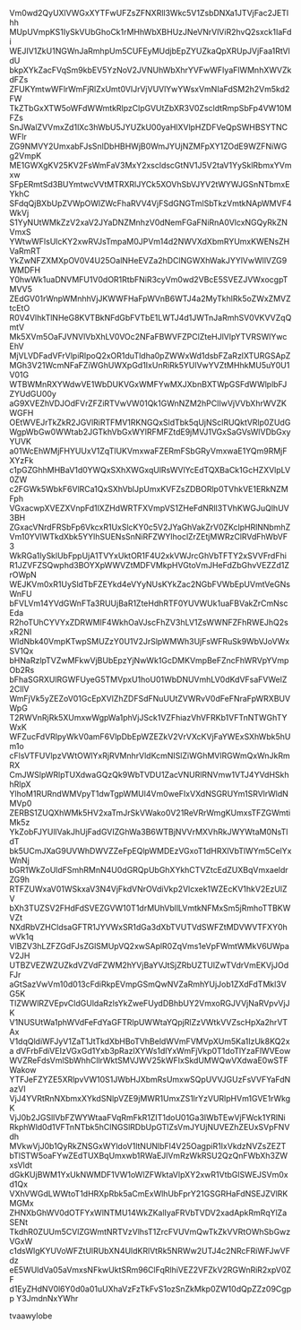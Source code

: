 Vm0wd2QyUXlVWGxXYTFwUFZsZFNXRll3Wkc5V1ZsbDNXa1JTVjFac2JETlhh
MUpUVmpKS1IySkVUbGhoCk1rMHhWbXBHUzJNeVNrVlViR2hvQ2sxck1IaFdi
WEJIV1ZkU1NGWnJaRmhpUm5CUFEyMUdjbEpZYUZkaQpXRUpJVjFaa1RtVldU
bkpXYkZacFVqSm9kbEV5YzNoV2JVNUhWbXhrYVFwWFIyaFlWMnhXWVZkdFZs
ZFUKYmtwWFlrWmFjRlZxUmt0VlJrVjVUVlYwYWsxVmNIaFdSM2h2Vm5kd2FW
TkZTbGxXTW5oWFdWWmtkRlpzClpGVUtZbXR3V0ZscldtRmpSbFp4VW10MFZs
SnJWalZVVmxZd1lXc3hWbU5JYUZkU00yaHlXVlpHZDFVeQpSWHBSYTNCWFlr
ZG9NMVY2UmxabFJsSnlDbHBHWjB0WmJYUjNZMFpXY1ZOdE9WZFNiWGg2VmpK
ME1GWXgKV25KV2FsWmFaV3MxY2xscldscGtNV1J5V2taV1YySklRbmxYVmxw
SFpERmtSd3BUYmtwcVVtMTRXRlJYCk5XOVhSbVJYV2tWYWJGSnNTbmxEYkhC
SFdqQjBXbUpZVWpOWlZWcFhaRVV4VjFSdGNGTmlSbTkzVmtkNApWMVF4WkVj
S1YyNUtWMkZzV2xaV2JYaDNZMnhzV0dNemFGaFNiRnA0VlcxNGQyRkZNVmxS
YWtwWFlsUlcKY2xwRVJsTmpaM0JPVm14d2NWVXdXbmRYUmxKWENsZHVaRmRT
YkZwNFZXMXpOV0V4U25OalNHeEVZa2hDClNGWXhWakJYYlVwWllVZG9WMDFH
Y0hwWk1uaDNVMFU1V0dOR1RtbFNiR3cyVm0wd2VBcE5SVEZJVWxocgpTMVV5
ZEdGV01rWnpWMnhhVjJKWWFHaFpWVnB6WTJ4a2MyTkhlRk5oZWxZMVZtcEtO
R0V4VlhkTlNHeG8KVTBkNFdGbFVTbE1LWTJ4d1JWTnJaRmhSV0VKVVZqQmtV
Mk5XVm5OaFJVNVlVbXhLV0VOc2NFaFBWVFZPClZteHJlVlpYTVRSWlYwcEhV
MjVLVDFadVFrVlpiRlpoQ2xOR1duTldha0pZWWxWd1dsbFZaRzlXTURGSApZ
MGh3V21WcmNFaFZiWGhUWXpGd1IxUnRiRk5YUlVwYVZtMHhkMU5uY0U1V01G
WTBWMnRXYWdwVE1WbDUKVGxWMFYwMXJXbnBXTWpGSFdWWlplbFJZYUdGU00y
aG9XVEZhVDJOdFVrZFZiRTVwVW01Qk1GWnNZM2hPClIwVjVVbXhrWVZKWGFH
OEtWVEJrTkZkR2JGVlRiRTFMV1RKNGQxSldTbk5qUjNSclRUQktVRlp0ZUdG
WgpWbGw0WWtab2JGTkhVbGxWYlRFMFZtdE9jMVJ1VGxSaGVsWlVDbGxyYUVK
a01WcEhWMjFHYUUxV1ZqTlUKVmxwaFZERmFSbGRyVmxwaE1YQm9RMjFXYzFk
c1pGZGhhMHBaV1d0YWQxSXhXWGxqUlRsWVlYcEdTQXBaCk1GcHZXVlpLV0ZW
c2FGWk5WbkF6VlRCa1QxSXhVblJpUmxKVFZsZDBORlp0TVhkVE1ERkNZMFph
VGxacwpXVEZXVnpFd1lXZHdWRTFXVmpVS1ZHeFdNRll3TVhKWGJuQlhUV3BH
ZGxacVNrdFRSbFp6VkcxR1UxSlcKY0c5V2JYaGhVakZrV0ZKclpHRlNNbmhZ
Vm10YVlWTkdXbk5YYlhSUENsSnNiRFZWYlhoclZrZEtjMWRzClRVdFhWbVF3
WkRGa1IySklUbFppUjA1TVYxUktOR1F4U2xkVWJrcGhVbTFTY2xSVVFrdFhi
R1JZVFZSQwphd3BOYXpWWVZtMDFVMkpHVGtoVmJHeFdZbGhvVEZZd1ZrOWpN
WEJKVm0xR1UySldTbFZEYkd4eVYyNUsKYkZac2NGbFVWbEpUVmtVeGNsWnFU
bFVLVm14YVdGWnFTa3RUUjBaR1ZteHdhRTF0YUVWUk1uaFBVakZrCmNscEda
R2hoTUhCYVYxZDRWMlF4WkhOaVJscFhZV3hLV1ZsWWNFZFhRWEJhQ2sxR2NI
WldNbk40VmpKTwpSMUZzY0U1V2JrSlpWMWh3UjFsWFRuSk9WbVJoVWxSV1Qx
bHNaRzlpTVZwMFkwVjBUbEpzYjNwWk1GcDMKVmpBeFZncFhWRVpYVmpOb2Rs
bFhaSGRXUlRGWFUyeG5TMVpxU1hoU01WbDNUVmhLV0dKdVFsaFVWelZ2CllV
WmFjVk5yZEZoV01GcEpXVlZhZDFSdFNuUUtZVWRvV0dFeFNraFpWRXBUVWpG
T2RWVnRjRk5XUmxwWgpWa1phVjJSck1VZFhiazVhVFRKb1VFTnNTWGhTYWxK
WFZucFdVRlpyWkV0amF6VlpDbEpWZEZkV2VrVXcKVjFaYWExSXhWbk5hUm1o
cFlsVTFUVlpzVWtOWlYxRjRVMnhrVldKcmNISlZiWGhMVlRGWmQxWnJkRmRX
CmJWSlpWRlpTUXdwaGQzQk9WbTVDU1ZacVNURlRNVmw1VTJ4YVdHSkhhRlpX
YlhoM1RURndWMVpyT1dwTgpWMUl4Vm0weFIxVXdNSGRUYm1SRVlrWldNMVp0
ZERBS1ZUQXhWMk5HV2xaTmJrSkVWako0V21ReVRrWmgKUmxsTFZGWmtiMk5z
YkZobFJYUllVakJhUjFadGVIZGhWa3B6WTBjNVVrMXVhRkJWYWtaM0NsTldT
bk5UCmJXaG9UVWhDWVZZeFpEQlpWMDEzVGxoT1dHRXlVbTlWYm5CelYxWnNj
bGR1WkZoUldFSmhRMnN4U0dGRQpUbGhXYkhCTVZtcEdZUXBqVmxaeldrZG9h
RTFZUWxaV01WSkxaV3N4VjFkdVNrOVdiVkp2Vlcxek1WZEcKV1hkV2EzUlZV
bXh3TUZSV2FHdFdSVEZGVW10T1drMUhVbllLVmtkNFMxSm5jRmhoTTBKWVZt
NXdRbVZHCldsaGFTR1JYVWxSR1dGa3dXbTVUTVdSWFZtMDVWVTFXY0hwVk1q
VlBZV3hLZFZGdFJsZGlSMUpVQ2xwSAplR0ZqVms1eVpFWmtWMkV6UWpaV2JH
UTBZVEZWZUZkdVZVdFZWM2hYVjBaYVJtSjZRbUZTUlZwTVdrVmEKVjJOdFJr
aGtSazVwVm10d013cFdiRkpEVmpGSmQwNVZaRmhYUjJob1ZXdFdTMkl3VG5K
TlZWWlRZVEpvCldGUldaRzlsYkZweFUydDBhbUY2VmxoRGJVVjNaRVpvVjJK
V1NUSUtWa1phWVdFeFdYaGFTRlpUWWtaYQpjRlZzVWtkVVZscHpXa2hrVTAx
V1dqQldiWFJyV1ZaT1JtTkdXbHBoTVhBeldWVmFVMVpXUm5Ka1IzUk8KQ2xa
dVFrbFdiVEIzVGxGd1Yxb3pRazlXYWs1dlYxWmFjVkp0T1doTlYzaFlWVEow
WVZReFdsVmlSbWhhCllrWktSMVJWV25kWFIxSkdUMWQwVXdwaE0wSTFWakow
YTFJeFZYZE5XRlpvVW10S1JWbHJXbmRsUmxwSQpUVVJGUzFsVVFYaFdNazVI
VjJ4YVRtRnNXbmxXYkdSNlpVZE9jMWR1UmxZS1lrYzVURlpHVm1GVE1rWkgK
VjJ0b2JGSllVbFZWYWtaaFVqRmFkR1ZIT1doU01Ga3lWbTEwVjFWck1YRlNi
RkphWld0d1VFTnNTbk5hClNGSlRDbUpGTlZsVmJYUjNUVEZhZEUxSVpFNVdh
MVkwVjJ0b1QyRkZNSGxWYldoV1ltNUNlbFl4V25OagpiR1IxVkdzNVZsZEZT
bTlSTW5oaFYwZEdTUXBqUmxwb1RWaEJlVmRzWkRSU2QzQnFWbXh3ZWxsVldt
dGkKUjBWM1YxUkNWMDF1VW1oWlZFWktaVlpXY2xwR1VtbGlSWEJSVm0xd1Qx
VXhVWGdLWWtoT1dHRXpRbk5aCmExWlhUbFprY21GSGRHaFdNSEJZVlRKMGMx
ZHNXbGhWV0dOTFYxWlNTMU14WkZKalIyaFRVbTVDV2xadApkRmRqYlZaSENt
TkdhR0ZUUm5CVlZGWmtNRTVzVlhsT1ZrcFVUVmQwTkZkVVRtOWhSbGwzVGxW
c1dsWlgKYUVoWFZtUlRUbXN4UldKRlVtRk5NRWw2UTJ4c2NRcFRiWFJwVFdz
eE5WUldVa05aVmxsNFkwUktSRm96ClFqRlhiVEZ2VFZkV2RGWnRiR2xpV0ZF
d1EyZHdNV0l6Y0d0a01uUXhaVzFzTkFvS1ozSnZkMkp0ZW10dQpZZz09Cgpp
Y3JmdnNxYWhr

tvaawylobe